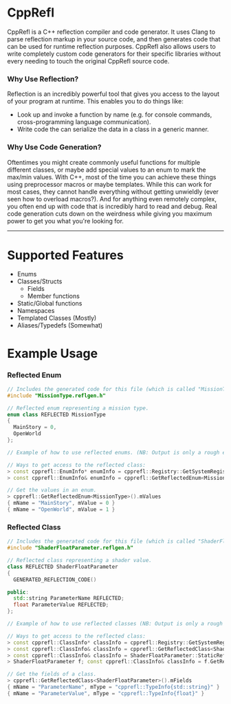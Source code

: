 # CppRefl
CppRefl is a C++ reflection compiler and code generator. It uses Clang to parse reflection markup in your source code, and then generates code that can be used for runtime reflection purposes. CppRefl also allows users to write completely custom code generators for their specific libraries without every needing to touch the original CppRefl source code.

### Why Use Reflection?
Reflection is an incredibly powerful tool that gives you access to the layout of your program at runtime. This enables you to do things like:
- Look up and invoke a function by name (e.g. for console commands, cross-programming language communication).
- Write code the can serialize the data in a class in a generic manner.

### Why Use Code Generation?
Oftentimes you might create commonly useful functions for multiple different classes, or maybe add special values to an enum to mark the max/min values. With C++, most of the time you can achieve these things using preprocessor macros or maybe templates. While this can work for most cases, they cannot handle everything without getting unwieldly (ever seen how to overload macros?). And for anything even remotely complex, you often end up with code that is incredibly hard to read and debug. Real code generation cuts down on the weirdness while giving you maximum power to get you what you're looking for.

---

# Supported Features
- Enums
- Classes/Structs
  - Fields
  - Member functions
- Static/Global functions
- Namespaces
- Templated Classes (Mostly)
- Aliases/Typedefs (Somewhat)

# Example Usage
### Reflected Enum
```cpp
// Includes the generated code for this file (which is called "MissionType.h"). 
#include "MissionType.reflgen.h"

// Reflected enum representing a mission type.
enum class REFLECTED MissionType
{
  MainStory = 0,
  OpenWorld
};

// Example of how to use reflected enums. (NB: Output is only a rough example of what you'd see)

// Ways to get access to the reflected class:
> const cpprefl::EnumInfo* enumInfo = cpprefl::Registry::GetSystemRegistry().TryGetEnum("ReflectedEnum")
> const cpprefl::EnumInfo& enumInfo = cpprefl::GetReflectedEnum<MissionType>()

// Get the values in an enum.
> cpprefl::GetReflectedEnum<MissionType>().mValues
{ mName = "MainStory", mValue = 0 }
{ mName = "OpenWorld", mValue = 1 }
```

### Reflected Class
```cpp
// Includes the generated code for this file (which is called "ShaderFloatParameter.h"). 
#include "ShaderFloatParameter.reflgen.h"

// Reflected class representing a shader value.
class REFLECTED ShaderFloatParameter
{
  GENERATED_REFLECTION_CODE()

public:
  std::string ParameterName REFLECTED;
  float ParameterValue REFLECTED;
};

// Example of how to use reflected classes (NB: Output is only a rough example of what you'd see).

// Ways to get access to the reflected class:
> const cpprefl::ClassInfo* classInfo = cpprefl::Registry::GetSystemRegistry().TryGetClass("ShaderFloatParameter")
> const cpprefl::ClassInfo& classInfo = cpprefl::GetReflectedClass<ShaderFloatParameter>()
> const cpprefl::ClassInfo& classInfo = ShaderFloatParameter::StaticReflectedClass()
> ShaderFloatParameter f; const cpprefl::ClassInfo& classInfo = f.GetReflectedClass()

// Get the fields of a class.
> cpprefl::GetReflectedClass<ShaderFloatParameter>().mFields
{ mName = "ParameterName", mType = "cpprefl::TypeInfo{std::string}" }
{ mName = "ParameterValue", mType = "cpprefl::TypeInfo{float}" }
```
